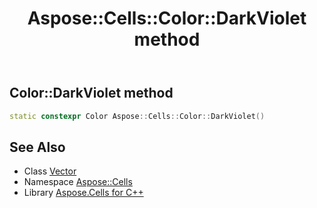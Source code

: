﻿---
title: Aspose::Cells::Color::DarkViolet method
linktitle: DarkViolet
second_title: Aspose.Cells for C++ API Reference
description: 'How to use DarkViolet method of Aspose::Cells::Color class in C++.'
type: docs
weight: 5700
url: /cpp/aspose.cells/color/darkviolet/
---
## Color::DarkViolet method




```cpp
static constexpr Color Aspose::Cells::Color::DarkViolet()
```

## See Also

* Class [Vector](../../vector/)
* Namespace [Aspose::Cells](../../)
* Library [Aspose.Cells for C++](../../../)

